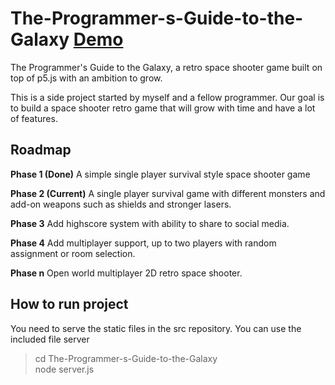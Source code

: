 # The-Programmer-s-Guide-to-the-Galaxy [Demo](https://s3.eu-central-1.amazonaws.com/the-programmer-s-guide-to-the-galaxy/index.html)
The Programmer's Guide to the Galaxy, a retro space shooter game built on top of p5.js with an ambition to grow.

This is a side project started by myself and a fellow programmer. 
Our goal is to build a space shooter retro game that will grow with time and have a lot of features.

Roadmap
----------------------------------------------------------

**Phase 1 (Done)**
A simple single player survival style space shooter game

**Phase 2 (Current)**
A single player survival game with different monsters and add-on weapons such as shields and stronger lasers.

**Phase 3**
Add highscore system with ability to share to social media.

**Phase 4**
Add multiplayer support, up to two players with random assignment or room selection.

**Phase n**
Open world multiplayer 2D retro space shooter.

How to run project
----------------------------------------------------------
You need to serve the static files in the src repository.
You can use the included file server 
> cd The-Programmer-s-Guide-to-the-Galaxy</br>
> node server.js
